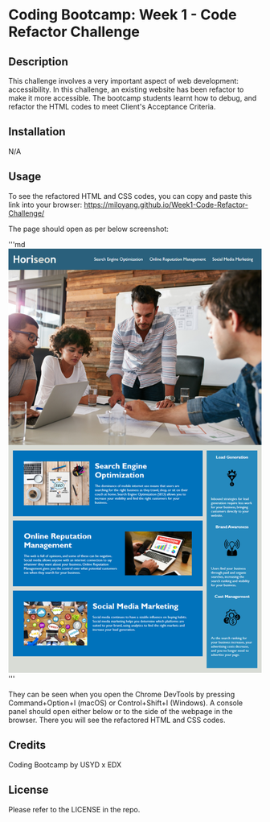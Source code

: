 # Coding Bootcamp: Week 1 - Code Refactor Challenge

## Description

This challenge involves a very important aspect of web development: accessibility. In this challenge, an existing website has been refactor to make it more accessible. The bootcamp students learnt how to debug, and refactor the HTML codes to meet Client's Acceptance Criteria. 

## Installation

N/A

## Usage

To see the refactored HTML and CSS codes, you can copy and paste this link into your browser: https://miloyang.github.io/Week1-Code-Refactor-Challenge/

The page should open as per below screenshot:

'''md
![Screenshot of Refactored Website Page](assets/images/challenge-page-screenshot.png)
'''

They can be seen when you open the Chrome DevTools by pressing Command+Option+I (macOS) or Control+Shift+I (Windows). A console panel should open either below or to the side of the webpage in the browser. There you will see the refactored HTML and CSS codes. 

## Credits

Coding Bootcamp by USYD x EDX

## License

Please refer to the LICENSE in the repo. 


